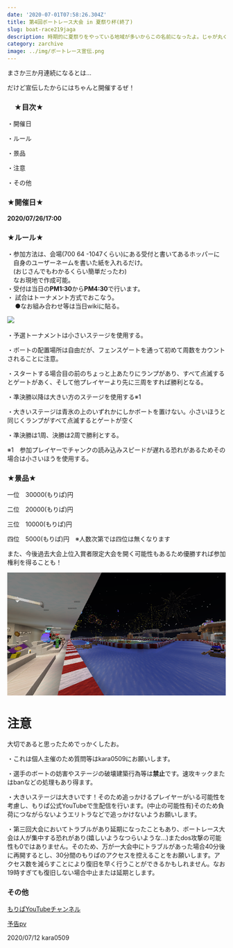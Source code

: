 ```yaml
---
date: '2020-07-01T07:58:26.304Z'
title: 第4回ボートレース大会 in 夏祭り杯(終了)
slug: boat-race219jaga
description: 時期的に夏祭りをやっている地域が多いからこの名前になったよ。じゃが丸くんアイスは作るか知らん。
category: zarchive
image: ../img/ボートレース宣伝.png
---
```

まさか三か月連続になるとは...

だけど宣伝したからにはちゃんと開催するぜ！

### 　**★目次★**

・開催日

・ルール

・景品

・注意

・その他

### ★開催日★

**2020/07/26/17:00**

### ★ルール★

  
・参加方法は、会場(700 64 -1047くらい)にある受付と書いてあるホッパーに  
　自身のユーザーネームを書いた紙を入れるだけ。  
　(おじさんでもわかるくらい簡単だったわ)  
　なお現地で作成可能。  
・受付は当日の**PM1:30**から**PM4:30**で行います。  
・ 試合はトーナメント方式でおこなう。  
　
●なお組み合わせ等は当日wikiに貼る。

![](/img/第四回ボートレース　リーグ.png)

・予選トーナメントは小さいステージを使用する。

・ボートの配置場所は自由だが、フェンスゲートを通って初めて周数をカウントされることに注意。

・スタートする場合目の前のちょっと上あたりにランプがあり、すべて点滅するとゲートがあく、そして他プレイヤーより先に三周をすれば勝利となる。

・準決勝以降は大きい方のステージを使用する※1

・大きいステージは青氷の上のいずれかにしかボートを置けない。小さいほうと同じくランプがすべて点滅するとゲートが空く

・準決勝は1周、決勝は2周で勝利とする。

※1　参加プレイヤーでチャンクの読み込みスピードが遅れる恐れがあるためその場合は小さいほうを使用する。

### ★景品★

一位　30000(もりぱ)円

二位　20000(もりぱ)円

三位　10000(もりぱ)円

四位　5000(もりぱ)円　※人数次第では四位は無くなります

また、今後過去大会上位入賞者限定大会を開く可能性もあるため優勝すれば参加権利を得ることも！

![](/img/2020-04-05_17.57.05.png)

# **注意**

大切であると思ったためでっかくしたお。

・これは個人主催のため質問等はkara0509にお願いします。

・選手のボートの妨害やステージの破壊建築行為等は**禁止**です。速攻キックまたはbanなどの処理もあり得ます。

・大きいステージは大きいです！そのため追っかけるプレイヤーがいる可能性を考慮し、もりぱ公式YouTubeで生配信を行います。(中止の可能性有)そのため負荷につながらないようエリトラなどで追っかけないようお願いします。

・第三回大会においてトラブルがあり延期になったこともあり、ボートレース大会は人が集中する恐れがあり(嬉しいようなつらいような...)またdos攻撃の可能性も0ではありません。そのため、万が一大会中にトラブルがあった場合40分後に再開するとし、30分間のもりぱのアクセスを控えることをお願いします。アクセス数を減らすことにより復旧を早く行うことができるかもしれません。なお19時すぎても復旧しない場合中止または延期とします。

### その他

[もりぱYouTubeチャンネル](https://www.youtube.com/channel/UC5huN7nu_9RJKB-rPk8Z0hQ)

[予告pv](https://www.youtube.com/watch?v=lS2TodU-m20&feature=youtu.be)

2020/07/12 kara0509
